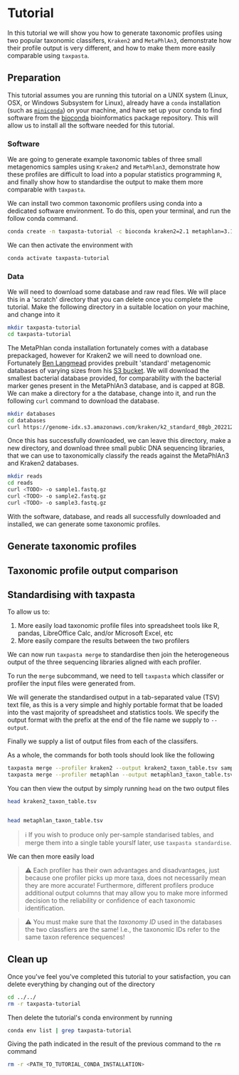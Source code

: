# Tutorial

<!-- TODO background -->

In this tutorial we will show you how to generate taxonomic profiles using two popular taxonomic classifers, `Kraken2` and `MetaPhlAn3`, demonstrate how their profile output is very different, and how to make them more easily comparable using `taxpasta`.

## Preparation

This tutorial assumes you are running this tutorial on a UNIX system (Linux, OSX, or Windows Subsystem for Linux), already have a `conda` installation (such as [`miniconda`]()) on your machine, and have set up your conda to find software from the [bioconda]() bioinformatics package repository. This will allow us to install all the software needed for this tutorial.

<!-- TODO space requiremtns -> software, databases, reads -->

### Software

We are going to generate example taxonomic tables of three small metagenomics samples using `Kraken2` and `MetaPhlan3`, demonstrate how these profiles are difficult to load into a popular statistics programming `R`, and finally show how to standardise the output to make them more comparable with `taxpasta`.

We can install two common taxonomic profilers using conda into a dedicated software environment. To do this, open your terminal, and run the follow conda command.

```bash
conda create -n taxpasta-tutorial -c bioconda kraken2=2.1 metaphlan=3.1 conda-forge::r-base=4.2 conda-forge::r-readr=2.14 taxpasta=0.2
```

We can then activate the environment with

```bash
conda activate taxpasta-tutorial
```

### Data

We will need to download some database and raw read files. We will place this in a 'scratch' directory that you can delete once you complete the tutorial. Make the following directory in a suitable location on your machine, and change into it

```bash
mkdir taxpasta-tutorial
cd taxpasta-tutorial
```

The MetaPhlan conda installation fortunately comes with a database prepackaged, however for Kraken2 we will need to download one. Fortunately [Ben Langmead](https://langmead-lab.org/) provides prebuilt
'standard' metagenomic databases of varying sizes from his [S3 bucket](https://benlangmead.github.io/aws-indexes/k2). We will download the smallest bacterial database provided, for comparability with the bacterial marker genes present in the MetaPhlAn3 database, and is capped at 8GB. We can make a directory for a the database, change into it, and run the following `curl` command to download the database.

```bash
mkdir databases
cd databases
curl https://genome-idx.s3.amazonaws.com/kraken/k2_standard_08gb_20221209.tar.gz -o k2_standard_08gb_20221209.tar.gz
```

Once this has successfully downloaded, we can leave this directory, make a new directory, and download three small public DNA sequencing libraries, that we can use to taxonomically classify the reads against the MetaPhlAn3 and Kraken2 databases.

```bash
mkdir reads
cd reads
curl <TODO> -o sample1.fastq.gz
curl <TODO> -o sample2.fastq.gz
curl <TODO> -o sample3.fastq.gz
```

With the software, database, and reads all successfully downloaded and installed, we can generate some taxonomic profiles.

## Generate taxonomic profiles

## Taxonomic profile output comparison

## Standardising with taxpasta

To allow us to:

1. More easily load taxonomic profile files into spreadsheet tools like R, pandas, LibreOffice Calc, and/or Microsoft Excel, etc
2. More easily compare the results between the two profilers

We can now run `taxpasta merge` to standardise then join the heterogeneous output of the three sequencing libraries aligned with each profiler.

To run the `merge` subcommand, we need to tell `taxpasta` which classifer or profiler the input files were generated from.

We will generate the standardised output in a tab-separated value (TSV) text file, as this is a very simple and highly portable format that be loaded into the vast majority of spreadsheet and statistics tools. We specify the output format with the prefix at the end of the file name we supply to `--output`.

Finally we supply a list of output files from each of the classifers.

As a whole, the commands for both tools should look like the following

```bash
taxpasta merge --profiler kraken2 --output kraken2_taxon_table.tsv sample1.kreport.txt sample2.kreport.txt sample3.kreport.txt
taxpasta merge --profiler metaphlan --output metaphlan3_taxon_table.tsv sample1.mp3.txt sample2.mp3.txt sample3.mp3.txt
```

You can then view the output by simply running `head` on the two output files

```bash
head kraken2_taxon_table.tsv
```

```bash

```

```bash
head metaphlan_taxon_table.tsv
```

> ℹ️ If you wish to produce only per-sample standarised tables, and merge them into a single table yourslf later, use `taxpasta standardise`.

We can then more easily load

> ⚠️ Each profiler has their own advantages and disadvantages, just because one profiler picks up more taxa, does not necessarily mean they are more accurate! Furthermore, different profilers produce additional output columns that may allow you to make more informed decision to the reliability or confidence of each taxonomic identification.

> ⚠️ You must make sure that the _taxonomy ID_ used in the databases the two classfiers are the same! I.e., the taxonomic IDs refer to the same taxon reference sequences!

## Clean up

Once you've feel you've completed this tutorial to your satisfaction, you can delete everything by changing out of the directory

```bash
cd ../../
rm -r taxpasta-tutorial
```

Then delete the tutorial's conda environment by running

```bash
conda env list | grep taxpasta-tutorial
```

Giving the path indicated in the result of the previous command to the `rm` command

```bash
rm -r <PATH_TO_TUTORIAL_CONDA_INSTALLATION>
```
